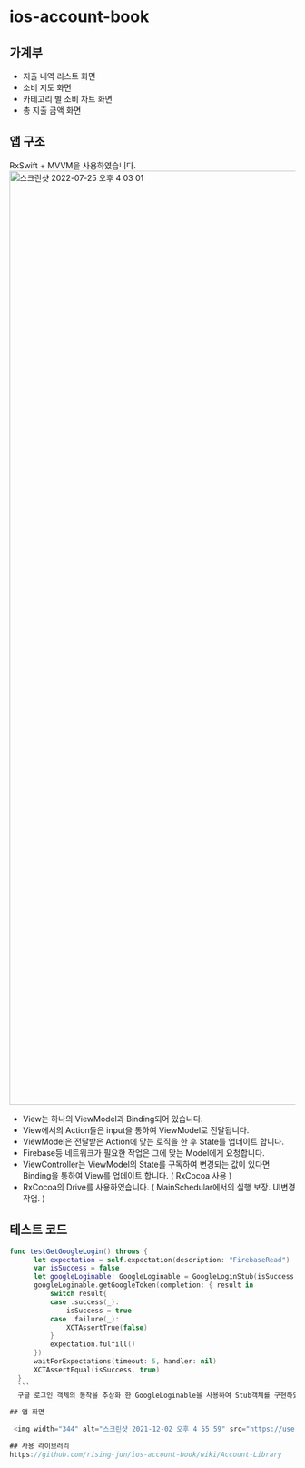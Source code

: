 # ios-account-book
## 가계부
   - 지출 내역 리스트 화면
   - 소비 지도 화면
   - 카테고리 별 소비 차트 화면
   - 총 지출 금액 화면

## 앱 구조

  RxSwift + MVVM을 사용하였습니다.
<img width="1642" alt="스크린샷 2022-07-25 오후 4 03 01" src="https://user-images.githubusercontent.com/62687919/180717589-18c5b8bb-ec3e-46d2-877c-9334c68279f5.png">
  
  - View는 하나의 ViewModel과 Binding되어 있습니다.
  - View에서의 Action들은 input을 통하여 ViewModel로 전달됩니다.
  - ViewModel은 전달받은 Action에 맞는 로직을 한 후 State를 업데이트 합니다. 
  - Firebase등 네트워크가 필요한 작업은 그에 맞는 Model에게 요청합니다. 
  - ViewController는 ViewModel의 State를 구독하여 변경되는 값이 있다면 Binding을 통하여 View를 업데이트 합니다. ( RxCocoa 사용 )
  - RxCocoa의 Drive를 사용하였습니다. ( MainSchedular에서의 실행 보장. UI변경작업. )
  
## 테스트 코드
  ```swift 
  func testGetGoogleLogin() throws {
        let expectation = self.expectation(description: "FirebaseRead")
        var isSuccess = false
        let googleLoginable: GoogleLoginable = GoogleLoginStub(isSuccess: true)
        googleLoginable.getGoogleToken(completion: { result in
            switch result{
            case .success(_):
                isSuccess = true
            case .failure(_):
                XCTAssertTrue(false)
            }
            expectation.fulfill()
        })
        waitForExpectations(timeout: 5, handler: nil)
        XCTAssertEqual(isSuccess, true) 
    }
    ```
    구글 로그인 객체의 동작을 추상화 한 GoogleLoginable을 사용하여 Stub객체를 구현하였고 이를 이용하여 테스트하였습니다.
   
## 앱 화면
     
   <img width="344" alt="스크린샷 2021-12-02 오후 4 55 59" src="https://user-images.githubusercontent.com/62687919/144380728-afe156bc-3eb4-4f37-a026-4804cb3291e6.png"><img width="325" alt="스크린샷 2021-12-02 오후 4 58 20" src="https://user-images.githubusercontent.com/62687919/144381024-02e9ac1d-3a32-4f28-a3f5-a7ff795c8a79.png"><img width="323" alt="스크린샷 2021-12-02 오후 4 59 14" src="https://user-images.githubusercontent.com/62687919/144381122-8ddaf6db-0afc-4a12-ba92-5f864a011b60.png">
   
## 사용 라이브러리     
https://github.com/rising-jun/ios-account-book/wiki/Account-Library
